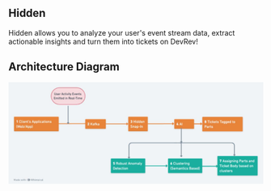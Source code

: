 ## Hidden

Hidden allows you to analyze your user's event stream data, extract actionable insights and turn them into tickets on DevRev!

## Architecture Diagram

![Architecture](./architecture.jpeg)
